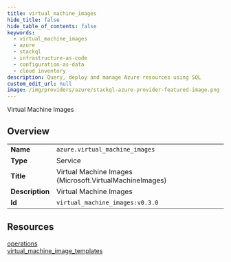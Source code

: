 ```yaml
---
title: virtual_machine_images
hide_title: false
hide_table_of_contents: false
keywords:
  - virtual_machine_images
  - azure
  - stackql
  - infrastructure-as-code
  - configuration-as-data
  - cloud inventory
description: Query, deploy and manage Azure resources using SQL
custom_edit_url: null
image: /img/providers/azure/stackql-azure-provider-featured-image.png
---
```

Virtual Machine Images  
    

## Overview
<table><tbody>
<tr><td><b>Name</b></td><td><code>azure.virtual_machine_images</code></td></tr>
<tr><td><b>Type</b></td><td>Service</td></tr>
<tr><td><b>Title</b></td><td>Virtual Machine Images (Microsoft.VirtualMachineImages)</td></tr>
<tr><td><b>Description</b></td><td>Virtual Machine Images</td></tr>
<tr><td><b>Id</b></td><td><code>virtual_machine_images:v0.3.0</code></td></tr>
</tbody></table>

## Resources
<div class="row">
<div class="providerDocColumn">
<a href="/providers/azure/virtual_machine_images/operations/">operations</a><br />
</div>
<div class="providerDocColumn">
<a href="/providers/azure/virtual_machine_images/virtual_machine_image_templates/">virtual_machine_image_templates</a><br />
</div>
</div>

